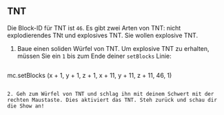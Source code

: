 ## TNT

Die Block-ID für TNT ist `46`. Es gibt zwei Arten von TNT: nicht explodierendes TNt und explosives TNT. Sie wollen explosive TNT.

1. Baue einen soliden Würfel von TNT. Um explosive TNT zu erhalten, müssen Sie ein `1` bis zum Ende deiner `setBlocks` Linie:
    
    ```python
mc.setBlocks (x + 1, y + 1, z + 1, x + 11, y + 11, z + 11, 46, 1)
```

2. Geh zum Würfel von TNT und schlag ihn mit deinem Schwert mit der rechten Maustaste. Dies aktiviert das TNT. Steh zurück und schau dir die Show an!